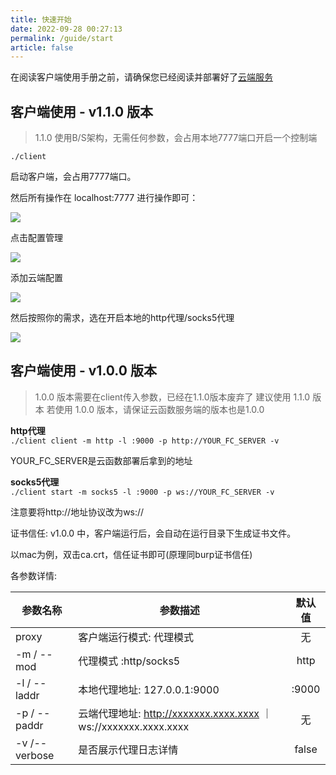 ```yaml
---
title: 快速开始
date: 2022-09-28 00:27:13
permalink: /guide/start
article: false
---
```


>
在阅读客户端使用手册之前，请确保您已经阅读并部署好了[云端服务](https://github.com/DVKunion/SeaMoon/blob/main/docs/DEPLOY.md)

## 客户端使用 - v1.1.0 版本

> 1.1.0 使用B/S架构，无需任何参数，会占用本地7777端口开启一个控制端

`./client`

启动客户端，会占用7777端口。

然后所有操作在 localhost:7777 进行操作即可：

![](https://cdn.dvkunion.cn/seamoon/16e480bff4c74b4bb03a147e5c991b87.png)

点击配置管理

![](https://cdn.dvkunion.cn/seamoon/04f8a842b0c24c5e93c37c7c20f91d72.png)

添加云端配置

![](https://cdn.dvkunion.cn/seamoon/5e79ecb2bd374dbe9d89f33f750e2f42.png)

然后按照你的需求，选在开启本地的http代理/socks5代理

![](https://cdn.dvkunion.cn/seamoon/293fcd6a33cd4c298fd62888fa016321.png)


## 客户端使用 - v1.0.0 版本

> 1.0.0 版本需要在client传入参数，已经在1.1.0版本废弃了
> 建议使用 1.1.0 版本
> 若使用 1.0.0 版本，请保证云函数服务端的版本也是1.0.0

**http代理**  
`./client client -m http -l :9000 -p http://YOUR_FC_SERVER -v`

YOUR_FC_SERVER是云函数部署后拿到的地址

**socks5代理**  
`./client start -m socks5 -l :9000 -p ws://YOUR_FC_SERVER -v`

注意要将http://地址协议改为ws://

证书信任:
v1.0.0 中，客户端运行后，会自动在运行目录下生成证书文件。

以mac为例，双击ca.crt，信任证书即可(原理同burp证书信任)

各参数详情:

| 参数名称          | 参数描述                                                      |  默认值  |
|---------------|-----------------------------------------------------------|:-----:|
| proxy         | 客户端运行模式: 代理模式                                             |   无   |
| -m / --mod    | 代理模式 :http/socks5                                         | http  |
| -l / --laddr  | 本地代理地址: 127.0.0.1:9000                                    | :9000 | 
| -p / --paddr  | 云端代理地址: http://xxxxxxx.xxxx.xxxx ｜ ws://xxxxxxx.xxxx.xxxx |   无   |
| -v /--verbose | 是否展示代理日志详情                                                | false |

